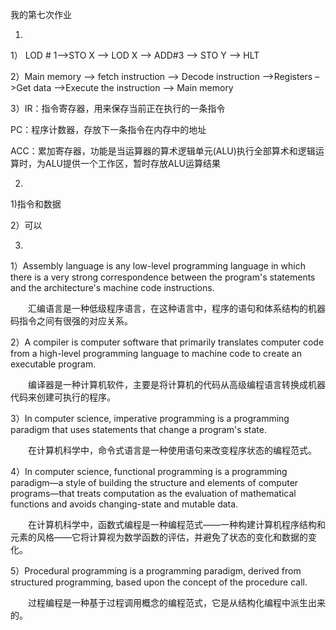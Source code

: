 我的第七次作业

1.
1） LOD # 1–>STO X –> LOD X –> ADD#3 –> STO Y –> HLT

2）Main memory –> fetch instruction –> Decode instruction –>Registers –>Get data –>Execute the instruction –> Main memory

3）IR：指令寄存器，用来保存当前正在执行的一条指令 

PC：程序计数器，存放下一条指令在内存中的地址 

ACC：累加寄存器，功能是当运算器的算术逻辑单元(ALU)执行全部算术和逻辑运算时，为ALU提供一个工作区，暂时存放ALU运算结果

2.
1)指令和数据

2）可以


3.
1）Assembly language is any low-level programming language in which there is a very strong correspondence between the program's statements and the architecture's machine code instructions.

&emsp;&emsp;汇编语言是一种低级程序语言，在这种语言中，程序的语句和体系结构的机器码指令之间有很强的对应关系。

2）A compiler is computer software that primarily translates computer code from a high-level programming language to machine code to create an executable program.

&emsp;&emsp;编译器是一种计算机软件，主要是将计算机的代码从高级编程语言转换成机器代码来创建可执行的程序。

3）In computer science, imperative programming is a programming paradigm that uses statements that change a program's state.

&emsp;&emsp;在计算机科学中，命令式语言是一种使用语句来改变程序状态的编程范式。

4）In computer science, functional programming is a programming paradigm—a style of building the structure and elements of computer programs—that treats computation as the evaluation of mathematical functions and avoids changing-state and mutable data.

&emsp;&emsp;在计算机科学中，函数式编程是一种编程范式——一种构建计算机程序结构和元素的风格——它将计算视为数学函数的评估，并避免了状态的变化和数据的变化。

5）Procedural programming is a programming paradigm, derived from structured programming, based upon the concept of the procedure call. 

&emsp;&emsp;过程编程是一种基于过程调用概念的编程范式，它是从结构化编程中派生出来的。